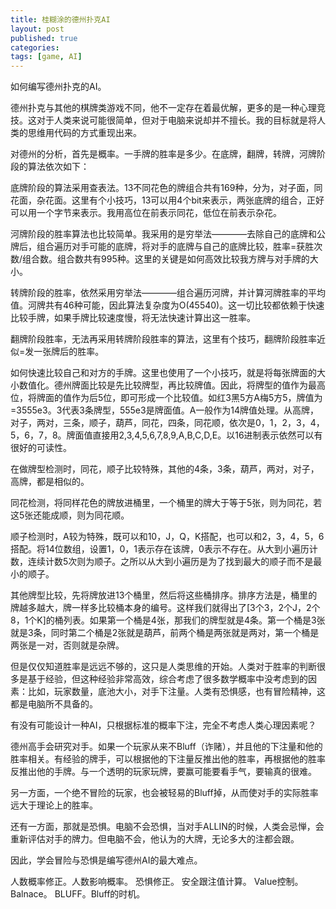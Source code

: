 ```yaml
---
title: 桂糊涂的德州扑克AI
layout: post
published: true
categories:
tags: [game, AI]
---
```


如何编写德州扑克的AI。

德州扑克与其他的棋牌类游戏不同，他不一定存在着最优解，更多的是一种心理竞技。这对于人类来说可能很简单，但对于电脑来说却并不擅长。我的目标就是将人类的思维用代码的方式重现出来。

对德州的分析，首先是概率。一手牌的胜率是多少。在底牌，翻牌，转牌，河牌阶段的算法依次如下：

底牌阶段的算法采用查表法。13不同花色的牌组合共有169种，分为，对子面，同花面，杂花面。这里有个小技巧，13可以用4个bit来表示，两张底牌的组合，正好可以用一个字节来表示。我用高位在前表示同花，低位在前表示杂花。

河牌阶段的胜率算法也比较简单。我采用的是穷举法————去除自己的底牌和公牌后，组合遍历对手可能的底牌，将对手的底牌与自己的底牌比较，胜率=获胜次数/组合数。组合数共有995种。这里的关键是如何高效比较我方牌与对手牌的大小。

转牌阶段的胜率，依然采用穷举法————组合遍历河牌，并计算河牌胜率的平均值。河牌共有46种可能，因此算法复杂度为O(45540)。这一切比较都依赖于快速比较手牌，如果手牌比较速度慢，将无法快速计算出这一胜率。

翻牌阶段胜率，无法再采用转牌阶段胜率的算法，这里有个技巧，翻牌阶段胜率近似=发一张牌后的胜率。

如何快速比较自己和对方的手牌。这里也使用了一个小技巧，就是将每张牌面的大小数值化。德州牌面比较是先比较牌型，再比较牌值。因此，将牌型的值作为最高位，将牌面的值作为后5位，即可形成一个比较值。如红3黑5方A梅5方5，牌值为=3555e3。3代表3条牌型，555e3是牌面值。A一般作为14牌值处理。从高牌，对子，两对，三条，顺子，葫芦，同花，四条，同花顺，依次是0，1，2，3，4，5，6，7，8。牌面值直接用2,3,4,5,6,7,8,9,A,B,C,D,E。以16进制表示依然可以有很好的可读性。

在做牌型检测时，同花，顺子比较特殊，其他的4条，3条，葫芦，两对，对子，高牌，都是相似的。

同花检测，将同样花色的牌放进桶里，一个桶里的牌大于等于5张，则为同花，若这5张还能成顺，则为同花顺。

顺子检测时，A较为特殊，既可以和10，J，Q，K搭配，也可以和2，3，4，5，6搭配。将14位数组，设置1，0，1表示存在该牌，0表示不存在。从大到小遍历计数，连续计数5次则为顺子。之所以从大到小遍历是为了找到最大的顺子而不是最小的顺子。

其他牌型比较，先将牌放进13个桶里，然后将这些桶排序。排序方法是，桶里的牌越多越大，牌一样多比较桶本身的编号。这样我们就得出了\[3个3，2个J，2个8，1个K\]的桶列表。如果第一个桶是4张，那我们的牌型就是4条。第一个桶是3张就是3条，同时第二个桶是2张就是葫芦，前两个桶是两张就是两对，第一个桶是两张是一对，否则就是杂牌。

但是仅仅知道胜率是远远不够的，这只是人类思维的开始。人类对于胜率的判断很多是基于经验，但这种经验非常高效，综合考虑了很多数学概率中没考虑到的因素：比如，玩家数量，底池大小，对手下注量。人类有恐惧感，也有冒险精神，这都是电脑所不具备的。

有没有可能设计一种AI，只根据标准的概率下注，完全不考虑人类心理因素呢？

德州高手会研究对手。如果一个玩家从来不Bluff（诈赌），并且他的下注量和他的胜率相关。有经验的牌手，可以根据他的下注量反推出他的胜率，再根据他的胜率反推出他的手牌。与一个透明的玩家玩牌，要赢可能要看手气，要输真的很难。

另一方面，一个绝不冒险的玩家，也会被轻易的Bluff掉，从而使对手的实际胜率远大于理论上的胜率。

还有一方面，那就是恐惧。电脑不会恐惧，当对手ALLIN的时候，人类会忌惮，会重新评估对手的牌力。但电脑不会，他认为的大牌，无论多大的注都会跟。

因此，学会冒险与恐惧是编写德州AI的最大难点。

人数概率修正。人数影响概率。
恐惧修正。
安全跟注值计算。
Value控制。
Balnace。
BLUFF。Bluff的时机。
